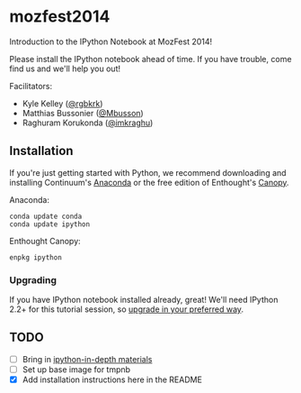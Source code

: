 mozfest2014
===========

Introduction to the IPython Notebook at MozFest 2014!

Please install the IPython notebook ahead of time. If you have trouble, come find us and we'll help you out!

Facilitators:

* Kyle Kelley ([@rgbkrk](https://twitter.com/rgbkrk))
* Matthias Bussonier ([@Mbusson](https://twitter.com/Mbussonn))
* Raghuram Korukonda ([@imkraghu](https://twitter.com/imkraghu))


## Installation

If you're just getting started with Python, we recommend downloading and installing Continuum's [Anaconda](http://continuum.io/downloads.html) or the free edition of Enthought's [Canopy](https://www.enthought.com/downloads/).

Anaconda:

```
conda update conda
conda update ipython
```

Enthought Canopy:

```
enpkg ipython
```

### Upgrading

If you have IPython notebook installed already, great! We'll need IPython 2.2+ for this tutorial session, so [upgrade in your preferred way](http://ipython.org/install.html).


## TODO

* [ ] Bring in [ipython-in-depth materials](https://github.com/ipython/ipython-in-depth)
* [ ] Set up base image for tmpnb
* [X] Add installation instructions here in the README
